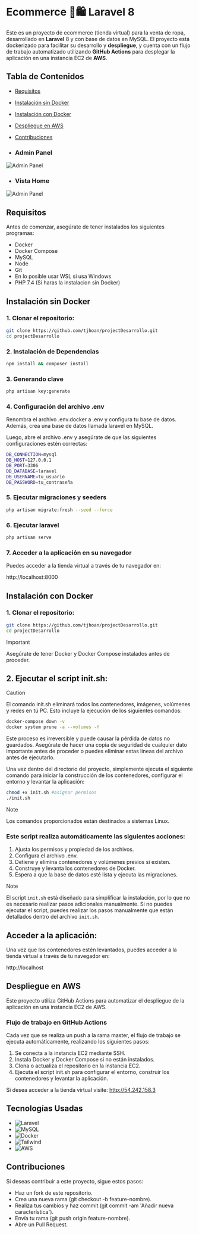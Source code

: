 # Ecommerce 🛒🛍️ Laravel 8
Este es un proyecto de ecommerce (tienda virtual) para la venta de ropa, desarrollado en **Laravel** 8 y con base de datos en MySQL. El proyecto está dockerizado para facilitar su desarrollo y **despliegue**, y cuenta con un flujo de trabajo automatizado utilizando **GitHub Actions** para desplegar la aplicación en una instancia EC2 de **AWS**.

## Tabla de Contenidos
- [Requisitos](#requisitos)
- [Instalación sin Docker](#instalacion-sin-docker)
- [Instalación con Docker](#instalacion-con-docker)
- [Despliegue en AWS](#despliegue-en-aws)
- [Contribuciones](#contribuciones)

- ### Admin Panel
![Admin Panel](public/img/assets/vista_home.png)

- ### Vista Home
![Admin Panel](public/img/assets/admin_panel.png)

## Requisitos
Antes de comenzar, asegúrate de tener instalados los siguientes programas:

- Docker
- Docker Compose
- MySQL
- Node
- Git
- En lo posible usar WSL si usa Windows
- PHP 7.4 (Si haras la instalacion sin Docker)

## Instalación sin Docker

### 1. Clonar el repositorio:

```bash
git clone https://github.com/tjhoan/projectDesarrollo.git
cd projectDesarrollo
```

### 2. Instalación de Dependencias 
```bash
npm install && composer install
```

### 3. Generando clave
```bash
php artisan key:generate
```

### 4. Configuración del archivo .env
Renombra el archivo .env.docker a .env y configura tu base de datos.
Además, crea una base de datos llamada laravel en MySQL.

Luego, abre el archivo .env y asegúrate de que las siguientes configuraciones estén correctas:

```bash
DB_CONNECTION=mysql
DB_HOST=127.0.0.1
DB_PORT=3306
DB_DATABASE=laravel
DB_USERNAME=tu_usuario
DB_PASSWORD=tu_contraseña
```

### 5. Ejecutar migraciones y seeders
```bash
php artisan migrate:fresh --seed --force
```

### 6. Ejecutar laravel
```bash
php artisan serve
```

### 7. Acceder a la aplicación en su navegador

Puedes acceder a la tienda virtual a través de tu navegador en:

http://localhost:8000

## Instalación con Docker

### 1. Clonar el repositorio:

```bash
git clone https://github.com/tjhoan/projectDesarrollo.git
cd projectDesarrollo
```

> [!IMPORTANT] 
> Asegúrate de tener Docker y Docker Compose instalados antes de proceder.

## 2. Ejecutar el script init.sh:

> [!CAUTION]
> El comando init.sh eliminará todos los contenedores, imágenes, volúmenes y redes en tú PC. 
> Esto incluye la ejecución de los siguientes comandos:

```bash
docker-compose down -v
docker system prune -a --volumes -f
```
Este proceso es irreversible y puede causar la pérdida de datos no guardados. Asegúrate de hacer una copia de seguridad de cualquier dato importante antes de proceder o puedes eliminar estas lineas del archivo antes de ejecutarlo.

Una vez dentro del directorio del proyecto, simplemente ejecuta el siguiente comando para iniciar la construcción de los contenedores, configurar el entorno y levantar la aplicación:

```bash
chmod +x init.sh #asignar permisos
./init.sh
```

> [!NOTE]
> Los comandos proporcionados están destinados a sistemas Linux.

### Este script realiza automáticamente las siguientes acciones:

1. Ajusta los permisos y propiedad de los archivos.
2. Configura el archivo .env.
3. Detiene y elimina contenedores y volúmenes previos si existen.
4. Construye y levanta los contenedores de Docker.
5. Espera a que la base de datos esté lista y ejecuta las migraciones.

> [!NOTE] 
> El script `init.sh` está diseñado para simplificar la instalación, por lo que no es necesario realizar pasos adicionales manualmente. Si no puedes ejecutar el script, puedes realizar los pasos manualmente que están detallados dentro del archivo `init.sh`.

## Acceder a la aplicación:

Una vez que los contenedores estén levantados, puedes acceder a la tienda virtual a través de tu navegador en:

http://localhost

## Despliegue en AWS
Este proyecto utiliza GitHub Actions para automatizar el despliegue de la aplicación en una instancia EC2 de AWS.

### Flujo de trabajo en GitHub Actions
Cada vez que se realiza un push a la rama master, el flujo de trabajo se ejecuta automáticamente, realizando los siguientes pasos:

1. Se conecta a la instancia EC2 mediante SSH.
2. Instala Docker y Docker Compose si no están instalados.
3. Clona o actualiza el repositorio en la instancia EC2.
4. Ejecuta el script init.sh para configurar el entorno, construir los contenedores y levantar la aplicación.

Si desea acceder a la tienda virtual visite:
http://54.242.158.3

## Tecnologías Usadas

- ![Laravel](https://img.shields.io/badge/Laravel-%23F05340?logo=laravel&logoColor=white) 
- ![MySQL](https://img.shields.io/badge/MySQL-%234479a1?logo=mysql&logoColor=white) 
- ![Docker](https://img.shields.io/badge/Docker-%230db7ed?logo=docker&logoColor=white) 
- ![Tailwind](https://img.shields.io/badge/TailwindCSS-%2338B2AC?logo=tailwind-css&logoColor=white)
- ![AWS](https://img.shields.io/badge/AWS-%23232F3E?logo=amazonaws&logoColor=white)

## Contribuciones
Si deseas contribuir a este proyecto, sigue estos pasos:

- Haz un fork de este repositorio.
- Crea una nueva rama (git checkout -b feature-nombre).
- Realiza tus cambios y haz commit (git commit -am 'Añadir nueva característica').
- Envía tu rama (git push origin feature-nombre).
- Abre un Pull Request.